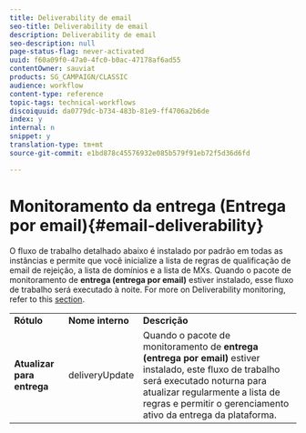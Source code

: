 ```yaml
---
title: Deliverability de email
seo-title: Deliverability de email
description: Deliverability de email
seo-description: null
page-status-flag: never-activated
uuid: f60a09f0-47a0-4fc0-b0ac-47178af6ad55
contentOwner: sauviat
products: SG_CAMPAIGN/CLASSIC
audience: workflow
content-type: reference
topic-tags: technical-workflows
discoiquuid: da0779dc-b734-483b-81e9-ff4706a2b6de
index: y
internal: n
snippet: y
translation-type: tm+mt
source-git-commit: e1bd878c45576932e085b579f91eb72f5d36d6fd

---
```



# Monitoramento da entrega (Entrega por email){#email-deliverability}

O fluxo de trabalho detalhado abaixo é instalado por padrão em todas as instâncias e permite que você inicialize a lista de regras de qualificação de email de rejeição, a lista de domínios e a lista de MXs. Quando o pacote de monitoramento de **entrega (entrega por email)** estiver instalado, esse fluxo de trabalho será executado à noite. For more on Deliverability monitoring, refer to this [section](../../delivery/using/about-deliverability.md).

<table> 
 <tbody> 
  <tr> 
   <td> <strong>Rótulo</strong><br /> </td> 
   <td> <strong>Nome 
								interno</strong><br /> </td> 
   <td> <strong>Descrição</strong><br /> </td> 
  </tr> 
  <tr> 
   <td> <strong>Atualizar para entrega</strong><br /> </td> 
   <td> <span class="uicontrol">deliveryUpdate</span><br /> </td> 
   <td>  Quando o pacote de monitoramento de <strong>entrega (entrega por email)</strong> estiver instalado, este fluxo de trabalho será executado noturna para atualizar regularmente a lista de regras e permitir o gerenciamento ativo da entrega da plataforma.<br /> </td> 
  </tr> 
 </tbody> 
</table>

